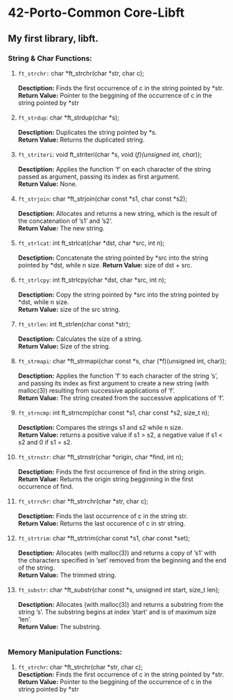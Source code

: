 # 42-Porto-Common Core-Libft
## My first library, libft.

### String & Char Functions:

1. ```ft_strchr:``` char	*ft_strchr(char *str, char c);<br /><br />
         **Desctiption:** Finds the first occurrence of c in the string pointed by *str.<br />
         **Return Value:** Pointer to the beggining of the occurrence of c in the string pointed by *str<br /><br />
2. ```ft_strdup```: char	*ft_strdup(char *s);<br /><br />
         **Desctiption:** Duplicates the string pointed by *s.<br />
         **Return Value:** Returns the duplicated string.<br /><br />
3. ```ft_striteri```: void	ft_striteri(char *s, void (*f)(unsigned int, char*));<br /><br />
         **Desctiption:** Applies the function ’f’ on each character of the string passed as argument, passing its index as first argument.<br />
         **Return Value:** None.<br /><br />
4. ```ft_strjoin```: char	*ft_strjoin(char const *s1, char const *s2);<br /><br />
         **Desctiption:** Allocates and returns a new string, which is the result of the concatenation of ’s1’ and ’s2’.<br />
         **Return Value:** The new string.<br /><br />
5. ```ft_strlcat```: int	ft_strlcat(char *dst, char *src, int n);<br /><br />
         **Desctiption:** Concatenate the string pointed by *src into the string pointed by *dst, while n size.
         **Return Value:** size of dst + src.<br /><br />
6. ```ft_strlcpy```: int	ft_strlcpy(char *dst, char *src, int n);<br /><br />
         **Desctiption:** Copy the string pointed by *src into the string pointed by *dst, while n size.<br />
         **Return Value:** size of the src string.<br /><br />
7. ```ft_strlen```: int	ft_strlen(char const *str);<br /><br />
         **Desctiption:** Calculates the size of a string.<br />
         **Return Value:** Size of the string.<br /><br />
8. ```ft_strmapi```: char	*ft_strmapi(char const *s, char (*f)(unsigned int, char));<br /><br />
         **Desctiption:** Applies the function ’f’ to each character of the string ’s’, and passing its index as first argument to create a new string (with malloc(3)) resulting from successive applications of ’f’.<br />
         **Return Value:** The string created from the successive applications of ’f’.<br /><br />
9. ```ft_strncmp```: int	ft_strncmp(char const *s1, char const *s2, size_t n);<br /><br />
         **Desctiption:** Compares the strings s1 and s2 while n size.<br />
         **Return Value:** returns a positive value if s1 > s2, a negative value if s1 < s2 and 0 if s1 = s2.<br /><br />
10. ```ft_strnstr```: char	*ft_strnstr(char *origin, char *find, int n);<br /><br />
         **Desctiption:** Finds the first occurrence of find in the string origin.<br />
         **Return Value:** Returns the origin string begginning in the first occurrence of find.<br /><br />
11. ```ft_strrchr```: char	*ft_strrchr(char *str, char c);<br /><br />
         **Desctiption:** Finds the last occurrence of c in the string str.<br />
         **Return Value:** Returns the last occurence of c in str string.<br /><br />
12. ```ft_strtrim```: char	*ft_strtrim(char const *s1, char const *set);<br /><br />
         **Desctiption:** Allocates (with malloc(3)) and returns a copy of ’s1’ with the characters specified in ’set’ removed from the beginning and the end of the string.<br />
         **Return Value:** The trimmed string.<br /><br />
13. ```ft_substr```: char	*ft_substr(char const *s, unsigned int start, size_t len);<br /><br />
         **Desctiption:** Allocates (with malloc(3)) and returns a substring from the string ’s’. The substring begins at index ’start’ and is of maximum size ’len’.<br />
         **Return Value:** The substring.<br /><br />

### Memory Manipulation Functions:<br />

1. ```ft_strchr```: char	*ft_strchr(char *str, char c);<br />
         **Desctiption:** Finds the first occurrence of c in the string pointed by *str.<br />
         **Return Value:** Pointer to the beggining of the occurrence of c in the string pointed by *str<br />
